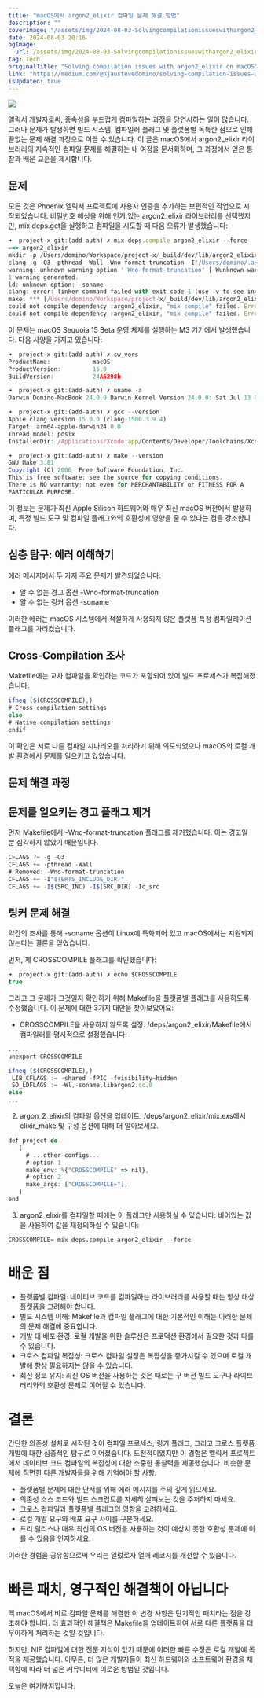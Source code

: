 ```yaml
---
title: "macOS에서 argon2_elixir 컴파일 문제 해결 방법"
description: ""
coverImage: "/assets/img/2024-08-03-Solvingcompilationissueswithargon2_elixironmacOS_0.png"
date: 2024-08-03 20:16
ogImage:
  url: /assets/img/2024-08-03-Solvingcompilationissueswithargon2_elixironmacOS_0.png
tag: Tech
originalTitle: "Solving compilation issues with argon2_elixir on macOS"
link: "https://medium.com/@njaustevedomino/solving-compilation-issues-with-argon2-elixir-on-macos-279e9c47c9db"
isUpdated: true
---
```


<img src="/assets/img/2024-08-03-Solvingcompilationissueswithargon2_elixironmacOS_0.png" />

엘릭서 개발자로써, 종속성을 부드럽게 컴파일하는 과정을 당연시하는 일이 많습니다. 그러나 문제가 발생하면 빌드 시스템, 컴파일러 플래그 및 플랫폼별 독특한 점으로 인해 끝없는 문제 해결 과정으로 이끌 수 있습니다. 이 글은 macOS에서 argon2_elixir 라이브러리의 지속적인 컴파일 문제를 해결하는 내 여정을 문서화하며, 그 과정에서 얻은 통찰과 배운 교훈을 제시합니다.

## 문제

모든 것은 Phoenix 엘릭서 프로젝트에 사용자 인증을 추가하는 보편적인 작업으로 시작되었습니다. 비밀번호 해싱을 위해 인기 있는 argon2_elixir 라이브러리를 선택했지만, mix deps.get을 실행하고 컴파일을 시도할 때 다음 오류가 발생했습니다:

<div class="content-ad"></div>

```js
➜  project-x git:(add-auth) ✗ mix deps.compile argon2_elixir --force
==> argon2_elixir
mkdir -p /Users/domino/Workspace/project-x/_build/dev/lib/argon2_elixir/priv
clang -g -O3 -pthread -Wall -Wno-format-truncation -I"/Users/domino/.asdf/installs/erlang/27.0/erts-15.0/include" -Iargon2/include -Iargon2/src -Ic_src -shared -fPIC -fvisibility=hidden -Wl,-soname,libargon2.so.0 argon2/src/argon2.c argon2/src/core.c argon2/src/blake2/blake2b.c argon2/src/thread.c argon2/src/encoding.c argon2/src/ref.c c_src/argon2_nif.c -o /Users/domino/Workspace/project-x/_build/dev/lib/argon2_elixir/priv/argon2_nif.so
warning: unknown warning option '-Wno-format-truncation' [-Wunknown-warning-option]
1 warning generated.
ld: unknown option: -soname
clang: error: linker command failed with exit code 1 (use -v to see invocation)
make: *** [/Users/domino/Workspace/project-x/_build/dev/lib/argon2_elixir/priv/argon2_nif.so] Error 1
could not compile dependency :argon2_elixir, "mix compile" failed. Errors may have been logged above. You can recompile this dependency with "mix deps.compile argon2_elixir --force
could not compile dependency :argon2_elixir, "mix compile" failed. Errors may have been logged above. You can recompile this dependency with "mix deps.compile argon2_elixir --force", update it with "mix deps.update argon2_elixir" or clean it with "mix deps.clean argon2_elixir"
```

이 문제는 macOS Sequoia 15 Beta 운영 체제를 실행하는 M3 기기에서 발생했습니다. 다음 사양을 가지고 있습니다:

```js
➜  project-x git:(add-auth) ✗ sw_vers
ProductName:            macOS
ProductVersion:         15.0
BuildVersion:           24A5298h

➜  project-x git:(add-auth) ✗ uname -a
Darwin Domino-MacBook 24.0.0 Darwin Kernel Version 24.0.0: Sat Jul 13 00:54:33 PDT 2024; root:xnu-11215.0.165.0.4~50/RELEASE_ARM64_T6030 arm64

➜  project-x git:(add-auth) ✗ gcc --version
Apple clang version 15.0.0 (clang-1500.3.9.4)
Target: arm64-apple-darwin24.0.0
Thread model: posix
InstalledDir: /Applications/Xcode.app/Contents/Developer/Toolchains/XcodeDefault.xctoolchain/usr/bin

➜  project-x git:(add-auth) ✗ make --version
GNU Make 3.81
Copyright (C) 2006  Free Software Foundation, Inc.
This is free software; see the source for copying conditions.
There is NO warranty; not even for MERCHANTABILITY or FITNESS FOR A
PARTICULAR PURPOSE.
```

이 정보는 문제가 최신 Apple Silicon 하드웨어와 매우 최신 macOS 버전에서 발생하며, 특정 빌드 도구 및 컴파일 플래그와의 호환성에 영향을 줄 수 있다는 점을 강조합니다.

<div class="content-ad"></div>

## 심층 탐구: 에러 이해하기

에러 메시지에서 두 가지 주요 문제가 발견되었습니다:

- 알 수 없는 경고 옵션 -Wno-format-truncation
- 알 수 없는 링커 옵션 -soname

이러한 에러는 macOS 시스템에서 적절하게 사용되지 않은 플랫폼 특정 컴파일레이션 플래그를 가리켰습니다.

<div class="content-ad"></div>

## Cross-Compilation 조사

Makefile에는 교차 컴파일을 확인하는 코드가 포함되어 있어 빌드 프로세스가 복잡해졌습니다:

```js
ifneq ($(CROSSCOMPILE),)
# Cross-compilation settings
else
# Native compilation settings
endif
```

이 확인은 서로 다른 컴파일 시나리오를 처리하기 위해 의도되었으나 macOS의 로컬 개발 환경에서 문제를 일으키고 있었습니다.

<div class="content-ad"></div>

## 문제 해결 과정

## 문제를 일으키는 경고 플래그 제거

먼저 Makefile에서 -Wno-format-truncation 플래그를 제거했습니다. 이는 경고일 뿐 심각하지 않았기 때문입니다.

```js
CFLAGS ?= -g -O3
CFLAGS += -pthread -Wall
# Removed: -Wno-format-truncation
CFLAGS += -I"$(ERTS_INCLUDE_DIR)"
CFLAGS += -I$(SRC_INC) -I$(SRC_DIR) -Ic_src
```

<div class="content-ad"></div>

## 링커 문제 해결

약간의 조사를 통해 -soname 옵션이 Linux에 특화되어 있고 macOS에서는 지원되지 않는다는 결론을 얻었습니다.

먼저, 제 CROSSCOMPILE 플래그를 확인했습니다:

```js
➜  project-x git:(add-auth) ✗ echo $CROSSCOMPILE
true
```

<div class="content-ad"></div>

그리고 그 문제가 그것일지 확인하기 위해 Makefile을 플랫폼별 플래그를 사용하도록 수정했습니다. 이 문제에 대한 3가지 대안을 찾아보았어요:

- CROSSCOMPILE을 사용하지 않도록 설정: /deps/argon2_elixir/Makefile에서 컴파일러를 명시적으로 설정했습니다:

```js
...
unexport CROSSCOMPILE

ifneq ($(CROSSCOMPILE),)
 LIB_CFLAGS := -shared -fPIC -fvisibility=hidden
 SO_LDFLAGS := -Wl,-soname,libargon2.so.0
else
...
```

2. argon_2_elixir의 컴파일 옵션을 업데이트: /deps/argon2_elixir/mix.exs에서 elixir_make 및 구성 옵션에 대해 더 알아보세요.

<div class="content-ad"></div>

```js
def project do
   [
     # ...other configs...
     # option 1
     make_env: %{"CROSSCOMPILE" => nil},
     # option 2
     make_args: ["CROSSCOMPILE="],
   ]
end
```

3. argon2_elixir를 컴파일할 때에는 이 플래그만 사용하실 수 있습니다: 비어있는 값을 사용하여 값을 재정의하실 수 있습니다:

```shell
CROSSCOMPILE= mix deps.compile argon2_elixir --force
```

# 배운 점

<div class="content-ad"></div>

- 플랫폼별 컴파일: 네이티브 코드를 컴파일하는 라이브러리를 사용할 때는 항상 대상 플랫폼을 고려해야 합니다.
- 빌드 시스템 이해: Makefile과 컴파일 플래그에 대한 기본적인 이해는 이러한 문제의 문제 해결에 중요합니다.
- 개발 대 배포 환경: 로컬 개발을 위한 솔루션은 프로덕션 환경에서 필요한 것과 다를 수 있습니다.
- 크로스 컴파일 복잡성: 크로스 컴파일 설정은 복잡성을 증가시킬 수 있으며 로컬 개발에 항상 필요하지는 않을 수 있습니다.
- 최신 정보 유지: 최신 OS 버전을 사용하는 것은 때로는 구 버전 빌드 도구나 라이브러리와의 호환성 문제로 이어질 수 있습니다.

# 결론

간단한 의존성 설치로 시작된 것이 컴파일 프로세스, 링커 플래그, 그리고 크로스 플랫폼 개발에 대한 심층적인 탐구로 이어졌습니다. 도전적이었지만 이 경험은 엘릭서 프로젝트에서 네이티브 코드 컴파일의 복잡성에 대한 소중한 통찰력을 제공했습니다. 비슷한 문제에 직면한 다른 개발자들을 위해 기억해야 할 사항:

- 플랫폼별 문제에 대한 단서를 위해 에러 메시지를 주의 깊게 읽으세요.
- 의존성 소스 코드와 빌드 스크립트를 자세히 살펴보는 것을 주저하지 마세요.
- 크로스 컴파일과 플랫폼별 플래그의 영향을 고려하세요.
- 로컬 개발 요구와 배포 요구 사이를 구분하세요.
- 프리 릴리스나 매우 최신의 OS 버전을 사용하는 것이 예상치 못한 호환성 문제에 이를 수 있음을 인지하세요.

<div class="content-ad"></div>

이러한 경험을 공유함으로써 우리는 일렀로자 열매 레코시를 개선할 수 있습니다.

# 빠른 패치, 영구적인 해결책이 아닙니다

맥 macOS에서 바로 컴파일 문제를 해결한 이 변경 사항은 단기적인 패치라는 점을 강조해야 합니다. 더 효과적인 해결책은 Makefile을 업데이트하여 서로 다른 플랫폼을 더 우아하게 처리하는 것일 것입니다.

하지만, NIF 컴파일에 대한 전문 지식이 없기 때문에 이러한 빠른 수정은 로컬 개발에 목적을 제공했습니다. 아무튼, 더 많은 개발자들이 최신 하드웨어와 소프트웨어 환경을 채택함에 따라 더 넓은 커뮤니티에 이로운 방법일 것입니다.

<div class="content-ad"></div>

오늘은 여기까지입니다.
